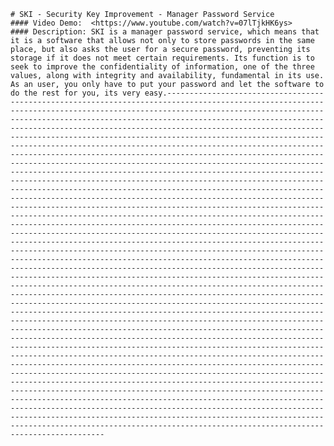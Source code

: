     # SKI - Security Key Improvement - Manager Password Service
    #### Video Demo:  <https://www.youtube.com/watch?v=07lTjkHK6ys>
    #### Description: SKI is a manager password service, which means that it is a software that allows not only to store passwords in the same place, but also asks the user for a secure password, preventing its storage if it does not meet certain requirements. Its function is to seek to improve the confidentiality of information, one of the three values, along with integrity and availability, fundamental in its use. As an user, you only have to put your password and let the software to do the rest for you, its very easy.----------------------------------------------------------------------------------------------------------------------------------------------------------------------------------------------------------------------------------------------------------------------------------------------------------------------------------------------------------------------------------------------------------------------------------------------------------------------------------------------------------------------------------------------------------------------------------------------------------------------------------------------------------------------------------------------------------------------------------------------------------------------------------------------------------------------------------------------------------------------------------------------------------------------------------------------------------------------------------------------------------------------------------------------------------------------------------------------------------------------------------------------------------------------------------------------------------------------------------------------------------------------------------------------------------------------------------------------------------------------------------------------------------------------------------------------------------------------------------------------------------------------------------------------------------------------------------------------------------------------------------------------------------------------------------------------------------------------------------------------------------------------------------------------------------------------------------------------------------------------------------------------------------------------------------------------------------------------------------------------------------------------------------------------------------------------------------------------------------------------------------------------------------------------------------------------------------------------------------------------------------------------------------------------------------------------------------------------------------------------------------------------------------------------------------------------------------------------------------------------------------------------------------------------------------------------------------------------------------------------------------------------------------------------------------------------------------------------------------------------------------------------------------------------------------------------------